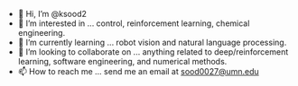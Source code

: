 - 👋 Hi, I’m @ksood2
- 👀 I’m interested in ... control, reinforcement learning, chemical engineering.
- 🌱 I’m currently learning ... robot vision and natural language processing.
- 💞️ I’m looking to collaborate on ... anything related to deep/reinforcement learning, software engineering, and numerical methods.
- 📫 How to reach me ... send me an email at sood0027@umn.edu

<!---
ksood2/ksood2 is a ✨ special ✨ repository because its `README.md` (this file) appears on your GitHub profile.
You can click the Preview link to take a look at your changes.
--->
